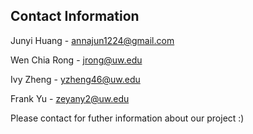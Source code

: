 ## Contact Information

Junyi Huang - <annajun1224@gmail.com>

Wen Chia Rong  - <jrong@uw.edu>

Ivy Zheng - <yzheng46@uw.edu>

Frank Yu - <zeyany2@uw.edu>

Please contact for futher information about our project :) 